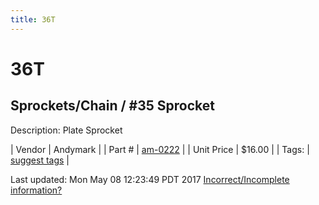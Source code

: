 ```yaml
---
title: 36T
---
```


# 36T
## Sprockets/Chain / #35 Sprocket
Description: 	Plate Sprocket 

| Vendor | Andymark | 
| Part # | [am-0222](http://www.andymark.com/Sprocket-p/am-0222.htm) | 
| Unit Price | $16.00 | 
| Tags: | [suggest tags](https://docs.google.com/forms/d/e/1FAIpQLSeWyY8v3RgOty-MyWmh9U0iivNYN_molChYyS-0U-o-kOAv_g/viewform) | 

Last updated: Mon May 08 12:23:49 PDT 2017
 [Incorrect/Incomplete information?](https://docs.google.com/forms/d/e/1FAIpQLSeWyY8v3RgOty-MyWmh9U0iivNYN_molChYyS-0U-o-kOAv_g/viewform)